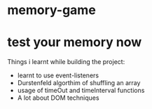 # memory-game
# test your memory now



Things i learnt while building the project:
+ learnt to use event-listeners
+ Durstenfeld algorthim of shuffling an array
+ usage of timeOut and timeInterval functions
+ A lot about DOM techniques
